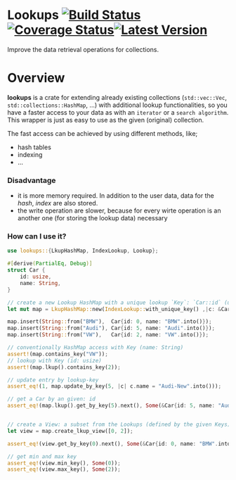 # Lookups [![Build Status]][Build Action] [![Coverage Status]][Coverage Action][![Latest Version]][crates.io]  

[Build Status]: https://github.com/lima1909/lookups/actions/workflows/continuous_integration.yml/badge.svg
[Build Action]: https://github.com/lima1909/lookups/actions
[Coverage Status]: https://codecov.io/gh/lima1909/lookups/branch/main/graph/badge.svg?token=VO3VV8BFLN
[Coverage Action]: https://codecov.io/gh/lima1909/lookups
[Latest Version]: https://img.shields.io/crates/v/lookups.svg
[crates.io]: https://crates.io/crates/lookups


Improve the data retrieval operations for collections.

# Overview

__lookups__ is a crate for extending already existing collections (`std::vec::Vec`, `std::collections::HashMap`, ...)
with additional lookup functionalities, so you have a faster access to your data as with an `iterator` or a `search algorithm`.
This wrapper is just as easy to use as the given (original) collection.

The fast access can be achieved by using different methods, like;

- hash tables
- indexing
- ...

### Disadvantage

- it is more memory required. In addition to the user data, data for the _hash_, _index_ are also stored.
- the write operation are slower, because for every wirte operation is an another one (for storing the lookup data) necessary

### How can I use it?

```rust
use lookups::{LkupHashMap, IndexLookup, Lookup};

#[derive(PartialEq, Debug)]
struct Car {
    id: usize,
    name: String,
}

// create a new Lookup HashMap with a unique lookup `Key`: `Car::id` (usize)
let mut map = LkupHashMap::new(IndexLookup::with_unique_key() ,|c: &Car| c.id);

map.insert(String::from("BMW"),  Car{id: 0, name: "BMW".into()});
map.insert(String::from("Audi"), Car{id: 5, name: "Audi".into()});
map.insert(String::from("VW"),   Car{id: 2, name: "VW".into()});

// conventionally HashMap access with Key (name: String)
assert!(map.contains_key("VW"));
// lookup with Key (id: usize)
assert!(map.lkup().contains_key(2));

// update entry by lookup-key
assert_eq!(1, map.update_by_key(5, |c| c.name = "Audi-New".into()));

// get a Car by an given: id
assert_eq!(map.lkup().get_by_key(5).next(), Some(&Car{id: 5, name: "Audi-New".into()}));


// create a View: a subset from the Lookups (defined by the given Keys)
let view = map.create_lkup_view([0, 2]);

assert_eq!(view.get_by_key(0).next(), Some(&Car{id: 0, name: "BMW".into()}));

// get min and max key
assert_eq!(view.min_key(), Some(0));
assert_eq!(view.max_key(), Some(2));
```
